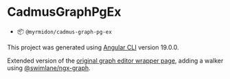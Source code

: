 # CadmusGraphPgEx

- 📦 `@myrmidon/cadmus-graph-pg-ex`

This project was generated using [Angular CLI](https://github.com/angular/angular-cli) version 19.0.0.

Extended version of the [original graph editor wrapper page](../cadmus-graph-pg/README.md), adding a walker using [@swimlane/ngx-graph](https://swimlane.github.io/ngx-graph/?path=/docs/documentation-custom-templates--docs).
